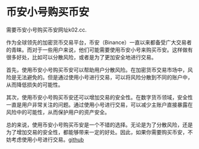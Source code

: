# 币安小号购买币安

需要币安小号购买币安网址k02.cc.

作为全球领先的加密货币交易平台，币安（Binance）一直以来都备受广大交易者的青睐。而对于一些用户来说，他们可能需要使用币安小号来购买币安。这样做有很多好处，比如可以分散风险，或者是为了更加安全地进行交易。

首先，使用币安小号购买币安可以帮助用户分散风险。在加密货币交易市场中，风险是无法避免的。但是通过使用小号进行交易，可以将风险分散到不同的账户中，从而降低损失的可能性。

其次，使用币安小号购买币安还可以增加交易的安全性。在数字货币领域，安全性一直是用户非常关注的问题。通过使用小号进行交易，可以减少主账户直接暴露在风险中的可能性，从而保护用户的资产安全。

总的来说，使用币安小号购买币安是一个不错的选择。无论是为了分散风险，还是为了增加交易的安全性，都能够带来一定的好处。因此，如果你需要购买币安，不妨考虑使用小号进行交易。[github](https://github.com)